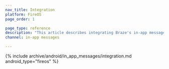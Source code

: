 ```yaml
---
nav_title: Integration
platform: FireOS
page_order: 1

page_type: reference
description: "This article describes integrating Braze's in-app message display."
channel: in-app messages

---
```


{% include archive/android/in_app_messages/integration.md android_type="fireos" %}

[59]: {{site.baseurl}}/developer_guide/platform_integration_guides/fireos/initial_sdk_setup/android_sdk_integration/#step-4-tracking-user-sessions-in-android
